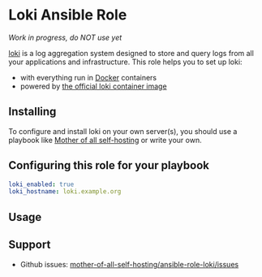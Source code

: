 # Loki Ansible Role

*Work in progress, do NOT use yet*

[loki](https://grafana.com/oss/loki/) is a log aggregation system designed to store and query logs from all your applications and infrastructure. This role helps you to set up loki:

- with everything run in [Docker](https://www.docker.com/) containers
- powered by [the official loki container image](https://hub.docker.com/r/grafana/loki/)


## Installing

To configure and install loki on your own server(s), you should use a playbook like [Mother of all self-hosting](https://github.com/mother-of-all-self-hosting/mash-playbook) or write your own.

## Configuring this role for your playbook

```yaml
loki_enabled: true
loki_hostname: loki.example.org
```

## Usage



## Support

- Github issues: [mother-of-all-self-hosting/ansible-role-loki/issues](https://github.com/mother-of-all-self-hosting/ansible-role-loki.git/issues)

